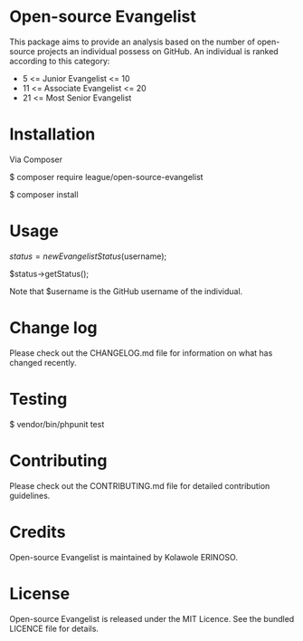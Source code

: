 # Open-source Evangelist

This package aims to provide an analysis based on the number of open-source projects an individual possess on GitHub. An individual is ranked according to this category:

* 5 <= Junior Evangelist <= 10
* 11 <= Associate Evangelist <= 20
* 21 <= Most Senior Evangelist

# Installation

Via Composer

$ composer require league/open-source-evangelist

$ composer install

# Usage

$status = new EvangelistStatus($username);

$status->getStatus();

Note that $username is the GitHub username of the individual.

# Change log

Please check out the CHANGELOG.md file for information on what has changed recently.

# Testing

$ vendor/bin/phpunit test

# Contributing

Please check out the CONTRIBUTING.md file for detailed contribution guidelines.

# Credits

Open-source Evangelist is maintained by Kolawole ERINOSO.

# License

Open-source Evangelist is released under the MIT Licence. See the bundled LICENCE file for details.